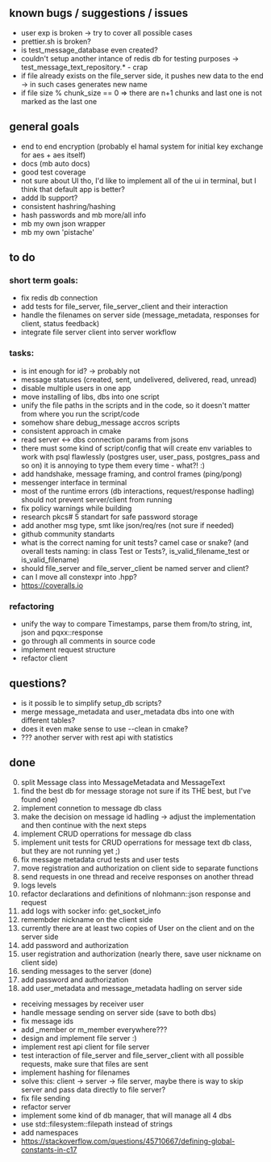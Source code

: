 ## known bugs / suggestions / issues
- user exp is broken -> try to cover all possible cases
- prettier.sh is broken?
- is test_message_database even created?
- couldn't setup another intance of redis db for testing purposes -> test_message_text_repository.* - crap
- if file already exists on the file_server side, it pushes new data to the end -> in such cases generates new name
- if file size % chunk_size == 0 => there are n+1 chunks and last one is not marked as the last one

## general goals
- end to end encryption (probably el hamal system for initial key exchange for aes + aes itself)
- docs (mb auto docs)
- good test coverage
- not sure about UI tho, I'd like to implement all of the ui in terminal, but I think that default app is better?
- addd lb support?
- consistent hashring/hashing
- hash passwords and mb more/all info
- mb my own json wrapper
- mb my own 'pistache'

## to do

### short term goals:
- fix redis db connection
- add tests for file_server, file_server_client and their interaction
- handle the filenames on server side (message_metadata, responses for client, status feedback)
- integrate file server client into server workflow

### tasks:
- is int enough for id? -> probably not
- message statuses (created, sent, undelivered, delivered, read, unread)
- disable multiple users in one app
- move installing of libs, dbs into one script
- unify the file paths in the scripts and in the code, so it doesn't matter from where you run the script/code
- somehow share debug_message accros scripts
- consistent approach in cmake
- read server <-> dbs connection params from jsons
- there must some kind of script/config that will create env variables to work with psql flawlessly (postgres user, user_pass, postgres_pass and so on) it is annoying to type them every time - what?!    :)
- add handshake, message framing, and control frames (ping/pong)
- messenger interface in terminal
- most of the runtime errors (db interactions, request/response hadling) should not prevent server/client from running
- fix policy warnings while building
- research pkcs# 5 standart for safe password storage
- add another msg type, smt like json/req/res (not sure if needed)
- github community standarts
- what is the correct naming for unit tests? camel case or snake? (and overall tests naming: in class Test or Tests?, is_valid_filename_test or is_valid_filename)
- should file_server and file_server_client be named server and client?
- can I move all constexpr into .hpp?
- https://coveralls.io
### refactoring
- unify the way to compare Timestamps, parse them from/to string, int, json and pqxx::response
- go through all comments in source code
- implement request structure
- refactor client

## questions?
- is it possib le to simplify setup_db scripts?
- merge message_metadata and user_metadata dbs into one with different tables?
- does it even make sense to use --clean in cmake?
- ??? another server with rest api with statistics

## done
0. split Message class into MessageMetadata and MessageText
1. find the best db for message storage not sure if its THE best, but I've found one)
2. implement connetion to message db class
3. make the decision on message id hadling -> adjust the implementation and then continue with the next steps
4. implement CRUD operrations for message db class
5. implement unit tests for CRUD operrations for message text db class, but they are not running yet ;)
6. fix message metadata crud tests and user tests
7. move registration and authorization on client side to separate functions
8. send requests in one thread and receive responses on another thread
10. logs levels
11. refactor declarations and definitions of nlohmann::json response and request
12. add logs with socker info: get_socket_info
2. remembder nickname on the client side
3. currently there are at least two copies of User on the client and on the server side
1. add password and authorization
2. user registration and authorization (nearly there, save user nickname on client side)
3. sending messages to the server (done)
5. add password and authorization
6. add user_metadata and message_metadata hadling on server side
- receiving messages by receiver user
- handle message sending on server side (save to both dbs)
- fix message ids
- add _member or m_member everywhere???
- design and implement file server :)
- implement rest api client for file server
- test interaction of file_server and file_server_client with all possible requests, make sure that files are sent
- implement hashing for filenames
- solve this: client -> server -> file server, maybe there is way to skip server and pass data directly to file server?
- fix file sending
- refactor server
- implement some kind of db manager, that will manage all 4 dbs
- use std::filesystem::filepath instead of strings
- add namespaces
- https://stackoverflow.com/questions/45710667/defining-global-constants-in-c17
